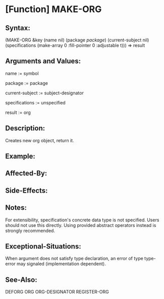 # [Function] MAKE-ORG

## Syntax:

(MAKE-ORG &key 
          (name nil)
	  (package *package*)
	  (current-subject nil)
	  (specifications (make-array 0 :fill-pointer 0 :adjustable t)))
=> result

## Arguments and Values:

name := symbol

package := package

current-subject := subject-designator

specifications := unspecified

result := org

## Description:
Creates new org object, return it.

## Example:

## Affected-By:

## Side-Effects:

## Notes:
For extensibility, specification's concrete data type is not specified.
Users should not use this directly.
Using provided abstract operators instead is strongly recommended.

## Exceptional-Situations:
When argument does not satisfy type declaration, an error of type type-error may signaled (implementation dependent).

## See-Also:

DEFORG
ORG
ORG-DESIGNATOR
REGISTER-ORG
